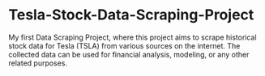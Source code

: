# Tesla-Stock-Data-Scraping-Project
My first Data Scraping Project, where this project aims to scrape historical stock data for Tesla (TSLA) from various sources on the internet. The collected data can be used for financial analysis, modeling, or any other related purposes.
